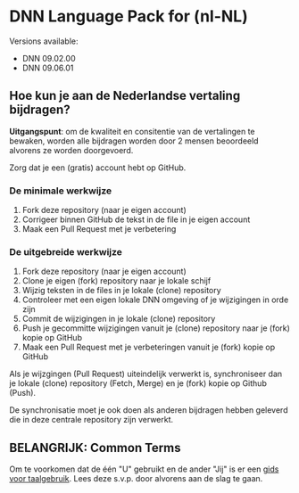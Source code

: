 # DNN Language Pack for (nl-NL)


Versions available:
* DNN 09.02.00
* DNN 09.06.01

## Hoe kun je aan de Nederlandse vertaling bijdragen?

**Uitgangspunt**: om de kwaliteit en consitentie van de vertalingen te bewaken, worden alle bijdragen worden door 2 mensen beoordeeld alvorens ze worden doorgevoerd.

Zorg dat je een (gratis) account hebt op GitHub.

### De minimale werkwijze

1. Fork deze repository (naar je eigen account)
2. Corrigeer binnen GitHub de tekst in de file in je eigen account
3. Maak een Pull Request met je verbetering

### De uitgebreide werkwijze

1. Fork deze repository (naar je eigen account)
2. Clone je eigen (fork) repository naar je lokale schijf
3. Wijzig teksten in de files in je lokale (clone) repository 
4. Controleer met een eigen lokale DNN omgeving of je wijzigingen in orde zijn
5. Commit de wijzigingen in je lokale (clone) repository
6. Push je gecommitte wijzigingen vanuit je (clone) repository naar je (fork) kopie op GitHub
7. Maak een Pull Request met je verbeteringen vanuit je (fork) kopie op GitHub

Als je wijzgingen (Pull Request) uiteindelijk verwerkt is, synchroniseer dan je lokale (clone) repository (Fetch, Merge) en je (fork) kopie op Github (Push). 

De synchronisatie moet je ook doen als anderen bijdragen hebben geleverd die in deze centrale repository zijn verwerkt.

## BELANGRIJK: Common Terms

Om te voorkomen dat de één "U" gebruikt en de ander "Jij" is er een [gids voor taalgebruik](.github/COMMON_TERMS.md). Lees deze s.v.p. door alvorens aan de slag te gaan.

